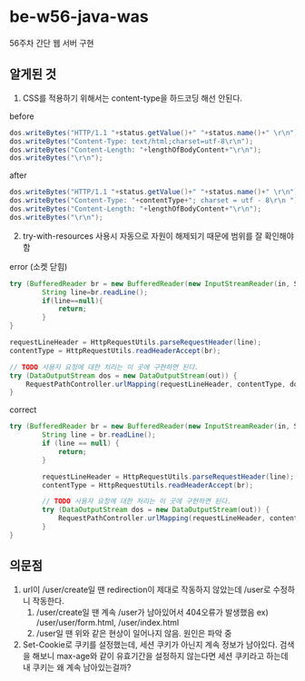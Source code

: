# be-w56-java-was

56주차 간단 웹 서버 구현

## 알게된 것

1. CSS를 적용하기 위해서는 content-type을 하드코딩 해선 안된다.

before

```java
dos.writeBytes("HTTP/1.1 "+status.getValue()+" "+status.name()+" \r\n");
dos.writeBytes("Content-Type: text/html;charset=utf-8\r\n");
dos.writeBytes("Content-Length: "+lengthOfBodyContent+"\r\n");
dos.writeBytes("\r\n");
```

after

```java
dos.writeBytes("HTTP/1.1 "+status.getValue()+" "+status.name()+" \r\n");
dos.writeBytes("Content-Type: "+contentType+"; charset = utf - 8\r\n ");
dos.writeBytes("Content-Length: "+lengthOfBodyContent+"\r\n");
dos.writeBytes("\r\n");
```

2. try-with-resources 사용시 자동으로 자원이 해제되기 때문에 범위를 잘 확인해야 함

error (소켓 닫힘)

```java
try (BufferedReader br = new BufferedReader(new InputStreamReader(in, StandardCharsets.UTF_8))){
        String line=br.readLine();
        if(line==null){
            return;
        }
}

requestLineHeader = HttpRequestUtils.parseRequestHeader(line);
contentType = HttpRequestUtils.readHeaderAccept(br);

// TODO 사용자 요청에 대한 처리는 이 곳에 구현하면 된다.
try (DataOutputStream dos = new DataOutputStream(out)) {
    RequestPathController.urlMapping(requestLineHeader, contentType, dos);
}
```

correct

```java
try (BufferedReader br = new BufferedReader(new InputStreamReader(in, StandardCharsets.UTF_8))) {
        String line = br.readLine();
        if (line == null) {
            return;
        }

        requestLineHeader = HttpRequestUtils.parseRequestHeader(line);
        contentType = HttpRequestUtils.readHeaderAccept(br);

        // TODO 사용자 요청에 대한 처리는 이 곳에 구현하면 된다.
        try (DataOutputStream dos = new DataOutputStream(out)) {
            RequestPathController.urlMapping(requestLineHeader, contentType, dos);
        }
}
```

## 의문점

1. url이 /user/create일 땐 redirection이 제대로 작동하지 않았는데 /user로 수정하니 작동한다.
   1. /user/create일 땐 계속 /user가 남아있어서 404오류가 발생했음 ex) /user/user/form.html, /user/index.html
   2. /user일 땐 위와 같은 현상이 일어나지 않음. 원인은 파악 중
2. Set-Cookie로 쿠키를 설정했는데, 세션 쿠키가 아닌지 계속 정보가 남아있다. 검색을 해보니 max-age와 같이 유효기간을 설정하지 않는다면 세션 쿠키라고 하는데 내 쿠키는 왜 계속 남아있는걸까?